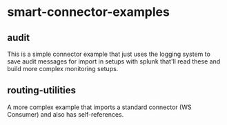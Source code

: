 # smart-connector-examples

## audit
This is a simple connector example that just uses the logging system to save audit messages for import in setups with splunk that'll read these and build more complex monitoring setups.

## routing-utilities
A more complex example that imports a standard connector (WS Consumer) and also has self-references.
